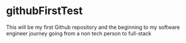 # githubFirstTest
This will be my first Github repository and the beginning to my software engineer journey going from a non tech person to full-stack 
